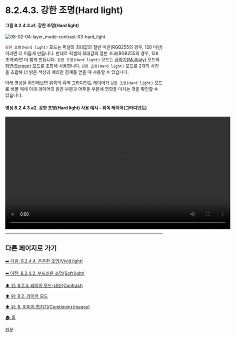 # 8.2.4.3. 강한 조명(Hard light)
#### 그림 8.2.4.3.a1. 강한 조명(Hard light)
![08-02-04-layer_mode-contrast-03-hard_light](https://github.com/wonder13662/gimp/assets/15767104/3121fc44-fd8a-400c-aecd-b5a353125dd2)

`강한 조명(Hard light)` 모드는 픽셀의 최대값의 절반 미만(RGB255의 경우, 128 미만)이라면 더 어둡게 만듭니다. 반대로 픽셀의 최대값의 절반 초과(RGB255의 경우, 128 초과)라면 더 밝게 만듭니다. `강한 조명(Hard light)` 모드는 [곱하기(Multiply)](./08-02-03-03-00-multiply.md) 모드와 [화면(Screen)](./08-02-02-03-00-screen.md) 모드를 조합해 사용합니다. `강한 조명(Hard light)` 모드를 2개의 사진을 조합해 더 밝은 색상과 예리한 경계를 얻을 때 사용할 수 있습니다.

아래 영상을 확인해보면 위쪽의 흑백 그라디언트 레이어가 `강한 조명(Hard light)` 모드로 바꿀 때에 아래 레이어의 밝은 부분과 어두운 부분에 영향을 미치는 것을 확인할 수 있습니다.

#### 영상 8.2.4.3.a2. 강한 조명(Hard light) 사용 예시 - 위쪽 레이어(그라디언트)
<video controls="controls" width="720" src="https://github.com/wonder13662/gimp/assets/15767104/69459325-9b49-42e8-aa9f-510fae7225f2"></video>

***

## 다른 페이지로 가기

[➡️ 다음: 8.2.4.4. 은은한 조명(Vivid light)](./08-02-04-04-vivid_light.md)

[⬅️ 이전: 8.2.4.2. 부드러운 조명(Soft light)](./08-02-04-02-soft_light.md)

[⬆️ 위: 8.2.4. 레이어 모드-대조(Contrast)](./08-02-04-00-contrast-layer-modes.md)

[⬆️ 위: 8.2. 레이어 모드](./08-02-00-layer-modes.md)

[⬆️ 위: 8. 이미지 합치기(Combining Images)](./08-00-combining-images.md)

[🏠 홈](./00-home.md)

[원문](https://docs.gimp.org/2.10/ko/layer-mode-group-contrast.html#layer-mode-hard-light)
